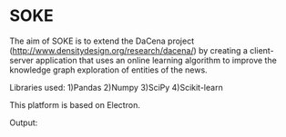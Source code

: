 # SOKE

The aim of SOKE is to extend the DaCena project (http://www.densitydesign.org/research/dacena/) by creating 
a client-server application that uses an online learning algorithm to improve the knowledge graph exploration of entities of the news.

Libraries used:
1)Pandas
2)Numpy
3)SciPy
4)Scikit-learn

This platform is based on Electron.

Output:


